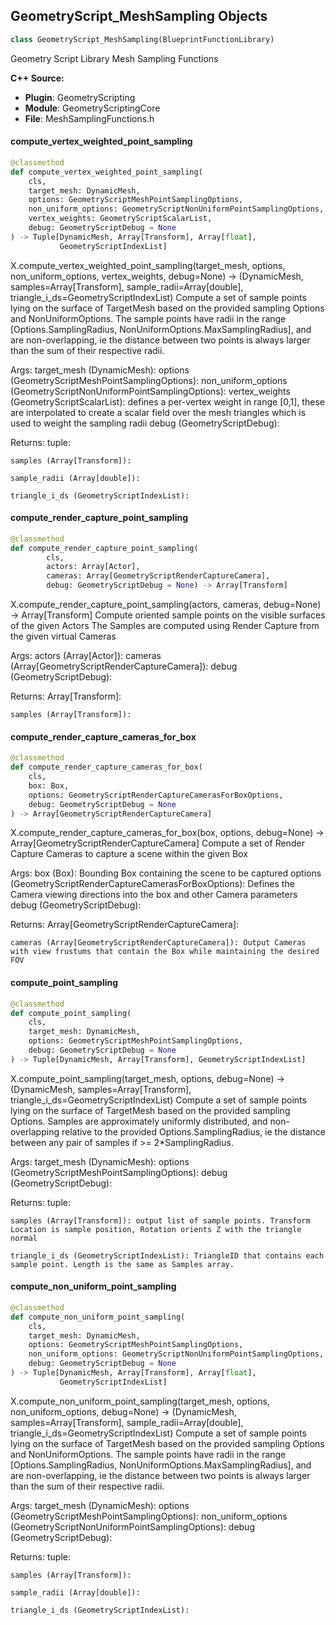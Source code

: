 ## GeometryScript_MeshSampling Objects

```python
class GeometryScript_MeshSampling(BlueprintFunctionLibrary)
```

Geometry Script Library Mesh Sampling Functions

**C++ Source:**

- **Plugin**: GeometryScripting
- **Module**: GeometryScriptingCore
- **File**: MeshSamplingFunctions.h

<a id="unreal.GeometryScript_MeshSampling.compute_vertex_weighted_point_sampling"></a>

#### compute_vertex_weighted_point_sampling

```python
@classmethod
def compute_vertex_weighted_point_sampling(
    cls,
    target_mesh: DynamicMesh,
    options: GeometryScriptMeshPointSamplingOptions,
    non_uniform_options: GeometryScriptNonUniformPointSamplingOptions,
    vertex_weights: GeometryScriptScalarList,
    debug: GeometryScriptDebug = None
) -> Tuple[DynamicMesh, Array[Transform], Array[float],
           GeometryScriptIndexList]
```

X.compute_vertex_weighted_point_sampling(target_mesh, options, non_uniform_options, vertex_weights, debug=None) -> (DynamicMesh, samples=Array[Transform], sample_radii=Array[double], triangle_i_ds=GeometryScriptIndexList)
Compute a set of sample points lying on the surface of TargetMesh based on the provided sampling Options and NonUniformOptions.
The sample points have radii in the range [Options.SamplingRadius, NonUniformOptions.MaxSamplingRadius], and
are non-overlapping, ie the distance between two points is always larger than the sum of their respective radii.

Args:
    target_mesh (DynamicMesh): 
    options (GeometryScriptMeshPointSamplingOptions): 
    non_uniform_options (GeometryScriptNonUniformPointSamplingOptions): 
    vertex_weights (GeometryScriptScalarList): defines a per-vertex weight in range [0,1], these are interpolated to create a scalar field over the mesh triangles which is used to weight the sampling radii
    debug (GeometryScriptDebug): 

Returns:
    tuple: 

    samples (Array[Transform]): 

    sample_radii (Array[double]): 

    triangle_i_ds (GeometryScriptIndexList):

<a id="unreal.GeometryScript_MeshSampling.compute_render_capture_point_sampling"></a>

#### compute_render_capture_point_sampling

```python
@classmethod
def compute_render_capture_point_sampling(
        cls,
        actors: Array[Actor],
        cameras: Array[GeometryScriptRenderCaptureCamera],
        debug: GeometryScriptDebug = None) -> Array[Transform]
```

X.compute_render_capture_point_sampling(actors, cameras, debug=None) -> Array[Transform]
Compute oriented sample points on the visible surfaces of the given Actors
The Samples are computed using Render Capture from the given virtual Cameras

Args:
    actors (Array[Actor]): 
    cameras (Array[GeometryScriptRenderCaptureCamera]): 
    debug (GeometryScriptDebug): 

Returns:
    Array[Transform]: 

    samples (Array[Transform]):

<a id="unreal.GeometryScript_MeshSampling.compute_render_capture_cameras_for_box"></a>

#### compute_render_capture_cameras_for_box

```python
@classmethod
def compute_render_capture_cameras_for_box(
    cls,
    box: Box,
    options: GeometryScriptRenderCaptureCamerasForBoxOptions,
    debug: GeometryScriptDebug = None
) -> Array[GeometryScriptRenderCaptureCamera]
```

X.compute_render_capture_cameras_for_box(box, options, debug=None) -> Array[GeometryScriptRenderCaptureCamera]
Compute a set of Render Capture Cameras to capture a scene within the given Box

Args:
    box (Box): Bounding Box containing the scene to be captured
    options (GeometryScriptRenderCaptureCamerasForBoxOptions): Defines the Camera viewing directions into the box and other Camera parameters
    debug (GeometryScriptDebug): 

Returns:
    Array[GeometryScriptRenderCaptureCamera]: 

    cameras (Array[GeometryScriptRenderCaptureCamera]): Output Cameras with view frustums that contain the Box while maintaining the desired FOV

<a id="unreal.GeometryScript_MeshSampling.compute_point_sampling"></a>

#### compute_point_sampling

```python
@classmethod
def compute_point_sampling(
    cls,
    target_mesh: DynamicMesh,
    options: GeometryScriptMeshPointSamplingOptions,
    debug: GeometryScriptDebug = None
) -> Tuple[DynamicMesh, Array[Transform], GeometryScriptIndexList]
```

X.compute_point_sampling(target_mesh, options, debug=None) -> (DynamicMesh, samples=Array[Transform], triangle_i_ds=GeometryScriptIndexList)
Compute a set of sample points lying on the surface of TargetMesh based on the provided sampling Options.
Samples are approximately uniformly distributed, and non-overlapping relative to the provided Options.SamplingRadius,
ie the distance between any pair of samples if >= 2*SamplingRadius.

Args:
    target_mesh (DynamicMesh): 
    options (GeometryScriptMeshPointSamplingOptions): 
    debug (GeometryScriptDebug): 

Returns:
    tuple: 

    samples (Array[Transform]): output list of sample points. Transform Location is sample position, Rotation orients Z with the triangle normal

    triangle_i_ds (GeometryScriptIndexList): TriangleID that contains each sample point. Length is the same as Samples array.

<a id="unreal.GeometryScript_MeshSampling.compute_non_uniform_point_sampling"></a>

#### compute_non_uniform_point_sampling

```python
@classmethod
def compute_non_uniform_point_sampling(
    cls,
    target_mesh: DynamicMesh,
    options: GeometryScriptMeshPointSamplingOptions,
    non_uniform_options: GeometryScriptNonUniformPointSamplingOptions,
    debug: GeometryScriptDebug = None
) -> Tuple[DynamicMesh, Array[Transform], Array[float],
           GeometryScriptIndexList]
```

X.compute_non_uniform_point_sampling(target_mesh, options, non_uniform_options, debug=None) -> (DynamicMesh, samples=Array[Transform], sample_radii=Array[double], triangle_i_ds=GeometryScriptIndexList)
Compute a set of sample points lying on the surface of TargetMesh based on the provided sampling Options and NonUniformOptions.
The sample points have radii in the range [Options.SamplingRadius, NonUniformOptions.MaxSamplingRadius], and
are non-overlapping, ie the distance between two points is always larger than the sum of their respective radii.

Args:
    target_mesh (DynamicMesh): 
    options (GeometryScriptMeshPointSamplingOptions): 
    non_uniform_options (GeometryScriptNonUniformPointSamplingOptions): 
    debug (GeometryScriptDebug): 

Returns:
    tuple: 

    samples (Array[Transform]): 

    sample_radii (Array[double]): 

    triangle_i_ds (GeometryScriptIndexList):

<a id="unreal.GeometryScript_MeshSelection"></a>